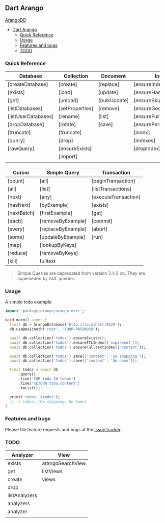 ## Dart Arango

[ArangoDB](https://www.arangodb.com/)

- [Dart Arango](#dart-arango)
  - [Quick Reference](#quick-reference)
  - [Usage](#usage)
  - [Features and bugs](#features-and-bugs)
  - [TODO](#todo)

### Quick Reference

| Database            | Collection      | Document     | Index                   |
| ------------------- | --------------- | ------------ | ----------------------- |
| [createDatabase]    | [create]        | [replace]    | [ensureIndex]           |
| [exists]            | [load]          | [update]     | [ensureHashIndex]       |
| [get]               | [unload]        | [bulkUpdate] | [ensureSkipList]        |
| [listDatabases]     | [setProperties] | [remove]     | [ensureGeoIndex]        |
| [listUserDatabases] | [rename]        | [list]       | [ensureFulltextIndex]   |
| [dropDatabase]      | [rotate]        | [save]       | [ensurePersistentIndex] |
| [truncate]          | [truncate]      |              | [index]                 |
| [query]             | [drop]          |              | [indexes]               |
| [rawQuery]          | [ensureExists]  |              | [dropIndex]             |
|                     | [import]        |              |                         |
|                     |                 |              |                         |

| Cursor      | Simple Query       | Transaction          |
| ----------- | ------------------ | -------------------- |
| [count]     | [all]              | [beginTransaction]   |
| [all]       | [list]             | [listTransactions]   |
| [next]      | [any]              | [executeTransaction] |
| [hasNext]   | [byExample]        | [exists]             |
| [nextBatch] | [firstExample]     | [get]                |
| [each]      | [removeByExample]  | [commit]             |
| [every]     | [replaceByExample] | [abort]              |
| [some]      | [updateByExample]  | [run]                |
| [map]       | [lookupByKeys]     |                      |
| [reduce]    | [removeByKeys]     |                      |
| [kill]      | fulltext           |                      |

> Simple Queries are deprecated from version 3.4.0 on. They are superseded by AQL queries.

### Usage

A simple todo example:

```dart
import 'package:arango/arango.dart';

void main() async {
  final db = ArangoDatabase('http://localhost:8529');
  db.useBasicAuth('root', 'YOUR-PASSWORD');

  await db.collection('todos').ensureExists();
  await db.collection('todos').ensureTTLIndex(['expiresAt']);
  await db.collection('todos').ensureFulltextIndex(['content']);

  await db.collection('todos').save({'content': 'Go shopping'});
  await db.collection('todos').save({'content': 'Go home'});

  final todos = await db
      .query()
      .line('FOR todo IN todos')
      .line('RETURN todo.content')
      .toList();

  print('todos: $todos');
  // -> todos: [Go shopping, Go home]
}
```

### Features and bugs

Please file feature requests and bugs at the [issue tracker][tracker].

[tracker]: http://example.com/issues/replaceme


### TODO

| Analyzer      | View             |
| ------------- | ---------------- |
| exists        | arangoSearchView |
| get           | listViews        |
| create        | views            |
| drop          |                  |
| listAnalyzers |                  |
| analyzers     |                  |
| analyzer      |                  |
|               |                  |